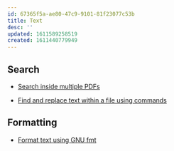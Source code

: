 ```yaml
---
id: 67365f5a-ae80-47c9-9101-81f23077c53b
title: Text
desc: ''
updated: 1611589258519
created: 1611440779949
---
```


## Search

- [Search inside multiple PDFs](https://unix.stackexchange.com/a/27517)

- [Find and replace text within a file using commands](https://askubuntu.com/a/20416)

## Formatting

- [Format text using GNU fmt](https://en.wikipedia.org/wiki/Fmt_(Unix))
